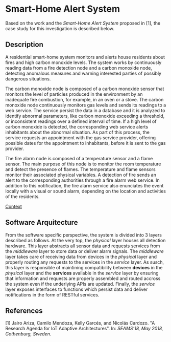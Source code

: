 # Smart-Home Alert System

Based on the work and the *Smart-Home Alert System* proposed in [1], the case study for this investigation is described below.


## Description

A residential smart-home system monitors and alerts house residents about fires and high carbon monoxide levels. The system works by continuously reading data from a fire detection node  and a carbon monoxide node, detecting anomalous measures and warning interested parties of possibly dangerous situations.

The carbon monoxide node is composed of a carbon monoxide sensor that monitors the level of particles produced in the environment by an inadequate fire combustion, for example, in an oven or a stove.  The carbon monoxide node continuously monitors gas levels and sends its readings to a web service. The service persist the data in a database and it is analyzed to identify abnormal parameters, like carbon monoxide exceeding a threshold, or inconsistent readings over a defined interval of time.  If a high level of carbon monoxide is detected, the corresponding web service alerts inhabitants about the abnormal situation. As part of this process, the service requests an appointment with the gas service provider, offering possible dates for the appointment to inhabitants, before it is sent to the gas provider.

The fire alarm node is composed of a temperature sensor and a flame sensor. The main purpose of this node is to monitor the room temperature and detect the presence of flames. The temperature and flame sensors monitor their associated physical variables. A detection of fire sends an alert to the corresponding authorities through a fire alarm web service. In addition to this notification, the fire alarm service also enunciates the event locally with a visual or sound alarm, depending on the location and activities of the residents.

[Context]

## Software Arquitecture

From the software specific perspective, the system is divided into 3 layers described as follows. At the very top, the *physical* layer houses all detection hardware. This layer abstracts all sensor data and requests services from the *middleware* layer to store data or deliver alarm signals. The *middleware* layer takes care of receiving data from devices in the *physical* layer and properly routing any requests to the services in the *service* layer. As susch, this layer is responsible of maintining compatibility between **devices** in the *physical* layer and the **services** available in the *service* layer by ensuring that information and requests are properly assembled and routed accross the system even if the underlying APIs are updated. Finally, the *service* layer exposes interfaces to functions which persist data and deliver notifications in the form of RESTful services.


## References
  [1] Jairo Ariza, Camilo Mendoza, Kelly Garcés, and Nicolás Cardozo. "A Research Agenda for IoT Adaptive Architectures". In: *SEAMS’18, May 2018, Gothenburg, Sweden*.

  [Context]: https://github.com/AndesRafa/IoT_Challenge8/blob/master/03.Case_Study/01.Smart-Home_Alert_System_01.Context.png

